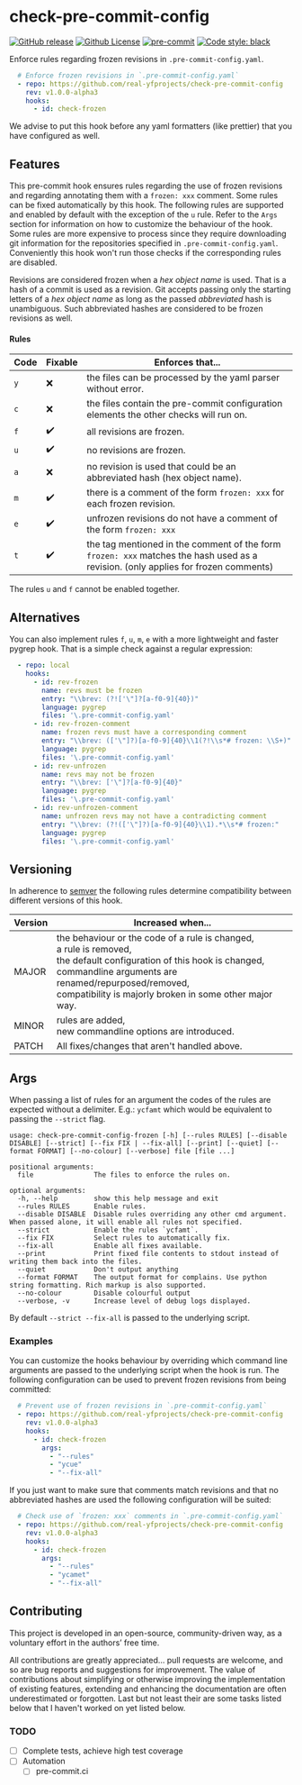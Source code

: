 # check-pre-commit-config

[![GitHub release](https://img.shields.io/github/v/release/real-yfprojects/check-pre-commit-config?include_prereleases)](https://github.com/real-yfprojects/check-pre-commit-config/releases)
[![Github License](https://img.shields.io/github/license/real-yfprojects/check-pre-commit-config-frozen?color=bd0000)](https://github.com/real-yfprojects/check-pre-commit-config-frozen/blob/master/LICENSE)
[![pre-commit](https://img.shields.io/badge/pre--commit-enabled-brightgreen?logo=pre-commit)](https://github.com/pre-commit/pre-commit)
[![Code style: black](https://img.shields.io/badge/code%20style-black-000000.svg)](https://github.com/psf/black)

Enforce rules regarding frozen revisions in `.pre-commit-config.yaml`.

<!-- prettier-ignore-start -->
```yaml
  # Enforce frozen revisions in `.pre-commit-config.yaml`
  - repo: https://github.com/real-yfprojects/check-pre-commit-config
    rev: v1.0.0-alpha3
    hooks:
      - id: check-frozen
```
<!-- prettier-ignore-end -->

We advise to put this hook before any yaml formatters (like prettier) that you have configured as well.

## Features

This pre-commit hook ensures rules regarding the use of frozen revisions and
regarding annotating them with a `frozen: xxx` comment.
Some rules can be fixed automatically by this hook.
The following rules are supported and enabled by default with the exception
of the `u` rule. Refer to the `Args` section for information on how to customize
the behaviour of the hook. Some rules are more expensive to process since they require downloading git information for the repositories specified in `.pre-commit-config.yaml`. Conveniently this hook won't run those checks if the corresponding rules are disabled.

Revisions are considered frozen when a _hex object name_ is used. That is a hash of a commit is used as a revision. Git accepts passing only the starting letters of a _hex object name_ as long as the passed _abbreviated_ hash is unambiguous. Such abbreviated hashes are considered to be frozen revisions as well.

#### Rules

<!-- For some reason github improperly displays the ✅ without colour -->

| Code | Fixable            | Enforces that...                                                                                                                   |
| ---- | ------------------ | ---------------------------------------------------------------------------------------------------------------------------------- |
| `y`  | ❌                 | the files can be processed by the yaml parser without error.                                                                       |
| `c`  | ❌                 | the files contain the pre-commit configuration elements the other checks will run on.                                              |
| `f`  | :heavy_check_mark: | all revisions are frozen.                                                                                                          |
| `u`  | :heavy_check_mark: | no revisions are frozen.                                                                                                           |
| `a`  | ❌                 | no revision is used that could be an abbreviated hash (hex object name).                                                           |
| `m`  | :heavy_check_mark: | there is a comment of the form `frozen: xxx` for each frozen revision.                                                             |
| `e`  | :heavy_check_mark: | unfrozen revisions do not have a comment of the form `frozen: xxx`                                                                 |
| `t`  | :heavy_check_mark: | the tag mentioned in the comment of the form `frozen: xxx` matches the hash used as a revision. (only applies for frozen comments) |

The rules `u` and `f` cannot be enabled together.

## Alternatives

You can also implement rules `f`, `u`, `m`, `e` with a more lightweight and faster pygrep hook.
That is a simple check against a regular expression:

<!-- prettier-ignore-start -->
```yaml
  - repo: local
    hooks:
      - id: rev-frozen
        name: revs must be frozen
        entry: "\\brev: (?!['\"]?[a-f0-9]{40})"
        language: pygrep
        files: '\.pre-commit-config.yaml'
      - id: rev-frozen-comment
        name: frozen revs must have a corresponding comment
        entry: "\\brev: (['\"]?)[a-f0-9]{40}\\1(?!\\s*# frozen: \\S+)"
        language: pygrep
        files: '\.pre-commit-config.yaml'
      - id: rev-unfrozen
        name: revs may not be frozen
        entry: "\\brev: ['\"]?[a-f0-9]{40}"
        language: pygrep
        files: '\.pre-commit-config.yaml'
      - id: rev-unfrozen-comment
        name: unfrozen revs may not have a contradicting comment
        entry: "\\brev: (?!(['\"]?)[a-f0-9]{40}\\1).*\\s*# frozen:"
        language: pygrep
        files: '\.pre-commit-config.yaml'
```
<!-- prettier-ignore-end -->

## Versioning

In adherence to [semver](https://semver.org/) the following rules determine compatibility between different versions of this hook.

| Version | Increased when...                                                                                                                                                                                                                                          |
| ------- | ---------------------------------------------------------------------------------------------------------------------------------------------------------------------------------------------------------------------------------------------------------- |
| MAJOR   | the behaviour or the code of a rule is changed, </br> a rule is removed, <br> the default configuration of this hook is changed, <br> commandline arguments are renamed/repurposed/removed, </br> compatibility is majorly broken in some other major way. |
| MINOR   | rules are added, </br> new commandline options are introduced.                                                                                                                                                                                             |
| PATCH   | All fixes/changes that aren't handled above.                                                                                                                                                                                                               |

## Args

When passing a list of rules for an argument the codes of the rules are expected without a delimiter. E.g.: `ycfamt` which would be equivalent to passing the `--strict` flag.

```
usage: check-pre-commit-config-frozen [-h] [--rules RULES] [--disable DISABLE] [--strict] [--fix FIX | --fix-all] [--print] [--quiet] [--format FORMAT] [--no-colour] [--verbose] file [file ...]

positional arguments:
  file               The files to enforce the rules on.

optional arguments:
  -h, --help         show this help message and exit
  --rules RULES      Enable rules.
  --disable DISABLE  Disable rules overriding any other cmd argument. When passed alone, it will enable all rules not specified.
  --strict           Enable the rules `ycfamt`.
  --fix FIX          Select rules to automatically fix.
  --fix-all          Enable all fixes available.
  --print            Print fixed file contents to stdout instead of writing them back into the files.
  --quiet            Don't output anything
  --format FORMAT    The output format for complains. Use python string formatting. Rich markup is also supported.
  --no-colour        Disable colourful output
  --verbose, -v      Increase level of debug logs displayed.
```

By default `--strict --fix-all` is passed to the underlying script.

### Examples

You can customize the hooks behaviour by overriding which command line arguments
are passed to the underlying script when the hook is run. The following configuration can be used to prevent frozen revisions from being committed:

<!-- prettier-ignore-start -->
```yaml
  # Prevent use of frozen revisions in `.pre-commit-config.yaml`
  - repo: https://github.com/real-yfprojects/check-pre-commit-config
    rev: v1.0.0-alpha3
    hooks:
      - id: check-frozen
        args:
          - "--rules"
          - "ycue"
          - "--fix-all"
```
<!-- prettier-ignore-end -->

If you just want to make sure that comments match revisions and that no abbreviated hashes are used the following configuration will be suited:

<!-- prettier-ignore-start -->
```yaml
  # Check use of `frozen: xxx` comments in `.pre-commit-config.yaml`
  - repo: https://github.com/real-yfprojects/check-pre-commit-config
    rev: v1.0.0-alpha3
    hooks:
      - id: check-frozen
        args:
          - "--rules"
          - "ycamet"
          - "--fix-all"
```
<!-- prettier-ignore-end -->

## Contributing

This project is developed in an open-source, community-driven way, as a
voluntary effort in the authors’ free time.

All contributions are greatly appreciated… pull requests are welcome,
and so are bug reports and suggestions for improvement.
The value of contributions about simplifying or otherwise improving the implementation of existing features, extending and enhancing the documentation are often underestimated or forgotten. Last but not least their are some tasks listed below that I haven't worked on yet listed below.

### TODO

-   [ ] Complete tests, achieve high test coverage
-   [ ] Automation
    -   [ ] pre-commit.ci
